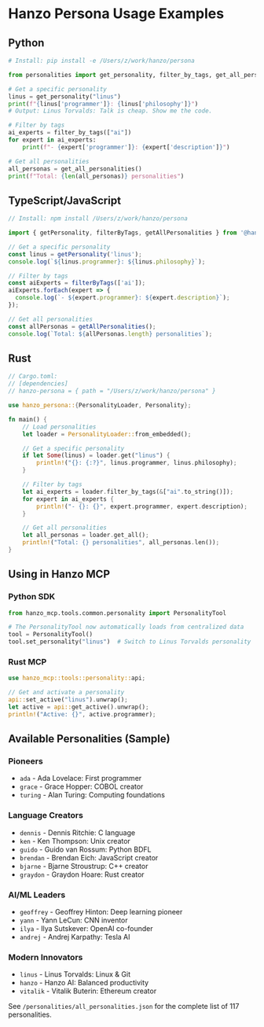 # Hanzo Persona Usage Examples

## Python

```python
# Install: pip install -e /Users/z/work/hanzo/persona

from personalities import get_personality, filter_by_tags, get_all_personalities

# Get a specific personality
linus = get_personality("linus")
print(f"{linus['programmer']}: {linus['philosophy']}")
# Output: Linus Torvalds: Talk is cheap. Show me the code.

# Filter by tags
ai_experts = filter_by_tags(["ai"])
for expert in ai_experts:
    print(f"- {expert['programmer']}: {expert['description']}")

# Get all personalities
all_personas = get_all_personalities()
print(f"Total: {len(all_personas)} personalities")
```

## TypeScript/JavaScript

```typescript
// Install: npm install /Users/z/work/hanzo/persona

import { getPersonality, filterByTags, getAllPersonalities } from '@hanzo/persona';

// Get a specific personality
const linus = getPersonality('linus');
console.log(`${linus.programmer}: ${linus.philosophy}`);

// Filter by tags
const aiExperts = filterByTags(['ai']);
aiExperts.forEach(expert => {
  console.log(`- ${expert.programmer}: ${expert.description}`);
});

// Get all personalities
const allPersonas = getAllPersonalities();
console.log(`Total: ${allPersonas.length} personalities`);
```

## Rust

```rust
// Cargo.toml:
// [dependencies]
// hanzo-persona = { path = "/Users/z/work/hanzo/persona" }

use hanzo_persona::{PersonalityLoader, Personality};

fn main() {
    // Load personalities
    let loader = PersonalityLoader::from_embedded();

    // Get a specific personality
    if let Some(linus) = loader.get("linus") {
        println!("{}: {:?}", linus.programmer, linus.philosophy);
    }

    // Filter by tags
    let ai_experts = loader.filter_by_tags(&["ai".to_string()]);
    for expert in ai_experts {
        println!("- {}: {}", expert.programmer, expert.description);
    }

    // Get all personalities
    let all_personas = loader.get_all();
    println!("Total: {} personalities", all_personas.len());
}
```

## Using in Hanzo MCP

### Python SDK
```python
from hanzo_mcp.tools.common.personality import PersonalityTool

# The PersonalityTool now automatically loads from centralized data
tool = PersonalityTool()
tool.set_personality("linus")  # Switch to Linus Torvalds personality
```

### Rust MCP
```rust
use hanzo_mcp::tools::personality::api;

// Get and activate a personality
api::set_active("linus").unwrap();
let active = api::get_active().unwrap();
println!("Active: {}", active.programmer);
```

## Available Personalities (Sample)

### Pioneers
- `ada` - Ada Lovelace: First programmer
- `grace` - Grace Hopper: COBOL creator
- `turing` - Alan Turing: Computing foundations

### Language Creators
- `dennis` - Dennis Ritchie: C language
- `ken` - Ken Thompson: Unix creator
- `guido` - Guido van Rossum: Python BDFL
- `brendan` - Brendan Eich: JavaScript creator
- `bjarne` - Bjarne Stroustrup: C++ creator
- `graydon` - Graydon Hoare: Rust creator

### AI/ML Leaders
- `geoffrey` - Geoffrey Hinton: Deep learning pioneer
- `yann` - Yann LeCun: CNN inventor
- `ilya` - Ilya Sutskever: OpenAI co-founder
- `andrej` - Andrej Karpathy: Tesla AI

### Modern Innovators
- `linus` - Linus Torvalds: Linux & Git
- `hanzo` - Hanzo AI: Balanced productivity
- `vitalik` - Vitalik Buterin: Ethereum creator

See `/personalities/all_personalities.json` for the complete list of 117 personalities.